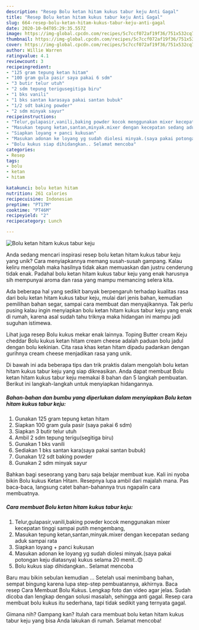 ```yaml
---
description: "Resep Bolu ketan hitam kukus tabur keju Anti Gagal"
title: "Resep Bolu ketan hitam kukus tabur keju Anti Gagal"
slug: 664-resep-bolu-ketan-hitam-kukus-tabur-keju-anti-gagal
date: 2020-10-04T05:29:35.557Z
image: https://img-global.cpcdn.com/recipes/5c7ccf072af19f36/751x532cq70/bolu-ketan-hitam-kukus-tabur-keju-foto-resep-utama.jpg
thumbnail: https://img-global.cpcdn.com/recipes/5c7ccf072af19f36/751x532cq70/bolu-ketan-hitam-kukus-tabur-keju-foto-resep-utama.jpg
cover: https://img-global.cpcdn.com/recipes/5c7ccf072af19f36/751x532cq70/bolu-ketan-hitam-kukus-tabur-keju-foto-resep-utama.jpg
author: Willie Warren
ratingvalue: 4.1
reviewcount: 3
recipeingredient:
- "125 gram tepung ketan hitam"
- "100 gram gula pasir saya pakai 6 sdm"
- "3 butir telur utuh"
- "2 sdm tepung terigusegitiga biru"
- "1 bks vanili"
- "1 bks santan karasaya pakai santan bubuk"
- "1/2 sdt baking powder"
- "2 sdm minyak sayur"
recipeinstructions:
- "Telur,gulapasir,vanili,baking powder kocok menggunakan mixer kecepatan tinggi sampai putih mengembang,"
- "Masukan tepung ketan,santan,minyak.mixer dengan kecepatan sedang aduk sampai rata"
- "Siapkan loyang + panci kukusan"
- "Masukan adonan ke loyang yg sudah diolesi minyak.(saya pakai potongan keju diatasnya) kukus selama 20 menit..😊"
- "Bolu kukus siap dihidangkan.. Selamat mencoba"
categories:
- Resep
tags:
- bolu
- ketan
- hitam

katakunci: bolu ketan hitam 
nutrition: 261 calories
recipecuisine: Indonesian
preptime: "PT17M"
cooktime: "PT46M"
recipeyield: "2"
recipecategory: Lunch

---
```



![Bolu ketan hitam kukus tabur keju](https://img-global.cpcdn.com/recipes/5c7ccf072af19f36/751x532cq70/bolu-ketan-hitam-kukus-tabur-keju-foto-resep-utama.jpg)

Anda sedang mencari inspirasi resep bolu ketan hitam kukus tabur keju yang unik? Cara menyiapkannya memang susah-susah gampang. Kalau keliru mengolah maka hasilnya tidak akan memuaskan dan justru cenderung tidak enak. Padahal bolu ketan hitam kukus tabur keju yang enak harusnya sih mempunyai aroma dan rasa yang mampu memancing selera kita.

Ada beberapa hal yang sedikit banyak berpengaruh terhadap kualitas rasa dari bolu ketan hitam kukus tabur keju, mulai dari jenis bahan, kemudian pemilihan bahan segar, sampai cara membuat dan menyajikannya. Tak perlu pusing kalau ingin menyiapkan bolu ketan hitam kukus tabur keju yang enak di rumah, karena asal sudah tahu triknya maka hidangan ini mampu jadi suguhan istimewa.

Lihat juga resep Bolu kukus mekar enak lainnya. Toping Butter cream Keju cheddar Bolu kukus ketan hitam cream cheese adalah paduan bolu jadul dengan bolu kekinian. Cita rasa khas ketan hitam dipadu padankan dengan gurihnya cream cheese menjadikan rasa yang unik.


Di bawah ini ada beberapa tips dan trik praktis dalam mengolah bolu ketan hitam kukus tabur keju yang siap dikreasikan. Anda dapat membuat Bolu ketan hitam kukus tabur keju memakai 8 bahan dan 5 langkah pembuatan. Berikut ini langkah-langkah untuk menyiapkan hidangannya.

<!--inarticleads1-->

##### Bahan-bahan dan bumbu yang diperlukan dalam menyiapkan Bolu ketan hitam kukus tabur keju:

1. Gunakan 125 gram tepung ketan hitam
1. Siapkan 100 gram gula pasir (saya pakai 6 sdm)
1. Siapkan 3 butir telur utuh
1. Ambil 2 sdm tepung terigu(segitiga biru)
1. Gunakan 1 bks vanili
1. Sediakan 1 bks santan kara(saya pakai santan bubuk)
1. Gunakan 1/2 sdt baking powder
1. Gunakan 2 sdm minyak sayur


Bahkan bagi seseorang yang baru saja belajar membuat kue. Kali ini nyoba bikin Bolu kukus Ketan Hitam. Resepnya lupa ambil dari majalah mana. Pas baca-baca, langsung catet bahan-bahannya trus ngapalin cara membuatnya. 

<!--inarticleads2-->

##### Cara membuat Bolu ketan hitam kukus tabur keju:

1. Telur,gulapasir,vanili,baking powder kocok menggunakan mixer kecepatan tinggi sampai putih mengembang,
1. Masukan tepung ketan,santan,minyak.mixer dengan kecepatan sedang aduk sampai rata
1. Siapkan loyang + panci kukusan
1. Masukan adonan ke loyang yg sudah diolesi minyak.(saya pakai potongan keju diatasnya) kukus selama 20 menit..😊
1. Bolu kukus siap dihidangkan.. Selamat mencoba


Baru mau bikin sebulan kemudian … Setelah usai menimbang bahan, sempat bingung karena lupa step-step pembuatannya, akhirnya. Baca resep Cara Membuat Bolu Kukus. Lengkap foto dan video agar jelas. Sudah dicoba dan lengkap dengan solusi masalah, sehingga anti gagal. Resep cara membuat bolu kukus itu sederhana, tapi tidak sedikit yang ternyata gagal. 

Gimana nih? Gampang kan? Itulah cara membuat bolu ketan hitam kukus tabur keju yang bisa Anda lakukan di rumah. Selamat mencoba!
